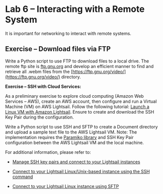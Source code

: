# Lab 6 – Interacting with a Remote System

It is important for networking to interact with remote systems.

## Exercise – Download files via FTP

Write a Python script to use FTP to download files to a local drive. The
remote ftp site is [ftp.gnu.org](https://ftp.gnu.org/) and develop an
efficient manner to find and retrieve all .webm files from the
[https://ftp.gnu.org/video/](https://ftp.gnu.org/video/) directory.

**Exercise – SSH with Cloud Services:**

As a preliminary exercise to explore cloud computing (Amazon Web
Services – AWS), create an AWS account, then configure and run a Virtual
Machine (VM) on AWS Lightsail. Follow the following tutorial: [Launch a
Linux VM with Amazon
Lightsail](https://aws.amazon.com/getting-started/hands-on/launch-a-virtual-machine/).
Ensure to create and download the SSH Key Pair during the configuration.

Write a Python script to use SSH and SFTP to create a Document directory
and upload a sample text file to the AWS Lightsail VM. Note: The
implementation requires the [Paramiko
library](https://www.paramiko.org/) and SSH Key Pair configuration
between the AWS Lightsail VM and the local machine.

For additional information, please refer to:

- [Manage SSH key pairs and connect to your Lightsail
    instances](https://docs.aws.amazon.com/lightsail/latest/userguide/understanding-ssh-in-amazon-lightsail.html)

- [Connect to your Lightsail Linux/Unix-based instance using the SSH
    command](https://docs.aws.amazon.com/lightsail/latest/userguide/amazon-lightsail-ssh-using-terminal.html)

- [Connect to your Lightsail Linux instance using
    SFTP](https://docs.aws.amazon.com/lightsail/latest/userguide/amazon-lightsail-connecting-to-linux-unix-instance-using-sftp.html)
